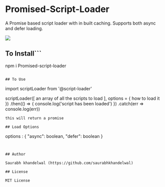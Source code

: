 # Promised-Script-Loader

A Promise based script loader with in built caching. Supports both async and defer loading.

<a href="https://www.npmjs.com/package/promised-script-loader" >
      <img src="https://img.shields.io/npm/v/promised-script-loader.svg?colorB=green&style=popout" />
</a>


## To Install``` 
npm i Promised-script-loader
```

## To Use
``` 
import scriptLoader from '@script-loader'

scriptLoader([ an array of all the scripts to load ], options = { how to load it })
      .then(() => {
        console.log('script has been loaded')
      })
      .catch(err => console.log(err))

``` 
this will return a promise

## Load Options

```

options : {
  "async": boolean,
  "defer": boolean
}

```


## Author

Saurabh khandelwal (https://github.com/saurabhkhandelwal)

## License

MIT License
